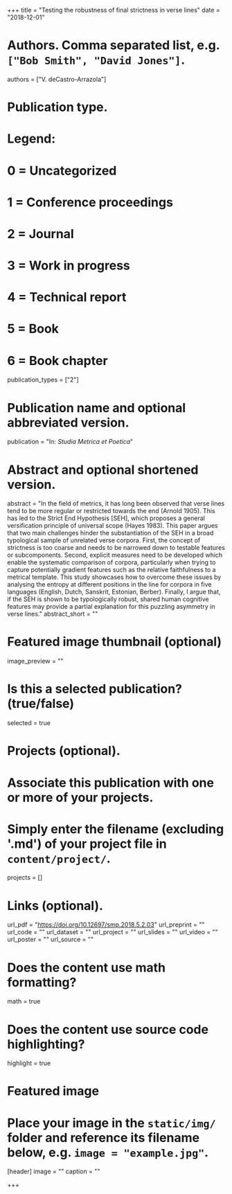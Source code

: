 +++
title = "Testing the robustness of final strictness in verse lines"
date = "2018-12-01"

# Authors. Comma separated list, e.g. `["Bob Smith", "David Jones"]`.
authors = ["V. deCastro-Arrazola"]

# Publication type.
# Legend:
# 0 = Uncategorized
# 1 = Conference proceedings
# 2 = Journal
# 3 = Work in progress
# 4 = Technical report
# 5 = Book
# 6 = Book chapter
publication_types = ["2"]

# Publication name and optional abbreviated version.
publication = "In: *Studia Metrica et Poetica*"

# Abstract and optional shortened version.
abstract = "In the field of metrics, it has long been observed that verse lines tend to be more regular or restricted towards the end (Arnold 1905). This has led to the Strict End Hypothesis [SEH], which proposes a general versification principle of universal scope (Hayes 1983). This paper argues that two main challenges hinder the substantiation of the SEH in a broad typological sample of unrelated verse corpora. First, the concept of strictness is too coarse and needs to be narrowed down to testable features or subcomponents. Second, explicit measures need to be developed which enable the systematic comparison of corpora, particularly when trying to capture potentially gradient features such as the relative faithfulness to a metrical template. This study showcases how to overcome these issues by analysing the entropy at different positions in the line for corpora in five languages (English, Dutch, Sanskrit, Estonian, Berber). Finally, I argue that, if the SEH is shown to be typologically robust, shared human cognitive features may provide a partial explanation for this puzzling asymmetry in verse lines."
abstract_short = ""

# Featured image thumbnail (optional)
image_preview = ""

# Is this a selected publication? (true/false)
selected = true

# Projects (optional).
#   Associate this publication with one or more of your projects.
#   Simply enter the filename (excluding '.md') of your project file in `content/project/`.
projects = []

# Links (optional).
url_pdf = "https://doi.org/10.12697/smp.2018.5.2.03"
url_preprint = ""
url_code = ""
url_dataset = ""
url_project = ""
url_slides = ""
url_video = ""
url_poster = ""
url_source = ""

# Does the content use math formatting?
math = true

# Does the content use source code highlighting?
highlight = true

# Featured image
# Place your image in the `static/img/` folder and reference its filename below, e.g. `image = "example.jpg"`.
[header]
image = ""
caption = ""

+++

<!--
More detail can easily be written here using *Markdown* and $\rm \LaTeX$ math code.
-->
